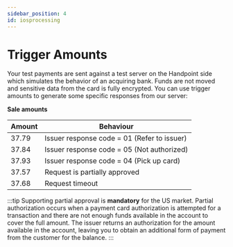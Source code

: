 ```yaml
---
sidebar_position: 4
id: iosprocessing
---
```



# Trigger Amounts

Your test payments are sent against a test server on the Handpoint side which simulates the behavior of an acquiring bank. Funds are not moved and sensitive data from the card is fully encrypted. You can use trigger amounts to generate some specific responses from our server:

**Sale amounts**

| Amount      | Behaviour |
| ----------- | ----------- |
| 37.79      | Issuer response code = 01 (Refer to issuer)       |
| 37.84      | Issuer response code = 05 (Not authorized)        |
| 37.93      | Issuer response code = 04 (Pick up card)       |
| 37.57      | Request is partially approved        |
| 37.68      | Request timeout       |

:::tip
Supporting partial approval is **mandatory** for the US market. Partial authorization occurs when a payment card authorization is attempted for a transaction and there are not enough funds available in the account to cover the full amount. The issuer returns an authorization for the amount available in the account, leaving you to obtain an additional form of payment from the customer for the balance.
:::